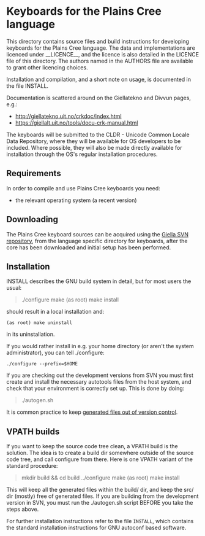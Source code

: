 # Keyboards for the Plains Cree language

This directory contains source files and build instructions for
developing keyboards for the Plains Cree language. The data and
implementations are licenced under \_\_LICENCE\_\_, and the licence is
also detailed in the LICENCE file of this directory. The authors named
in the AUTHORS file are available to grant other licencing choices.

Installation and compilation, and a short note on usage, is documented
in the file INSTALL.

Documentation is scattered around on the Giellatekno and Divvun pages,
e.g.:

-   <http://giellatekno.uit.no/crkdoc/index.html>
-   <https://giellalt.uit.no/tools/docu-crk-manual.html>

The keyboards will be submitted to the CLDR - Unicode Common Locale Data
Repository, where they will be available for OS developers to be
included. Where possible, they will also be made directly available for
installation through the OS's regular installation procedures.

## Requirements

In order to compile and use Plains Cree keyboards you need:

-   the relevant operating system (a recent version)

## Downloading

The Plains Cree keyboard sources can be acquired using the [Giella SVN
repository](https://giellalt.uit.no/infra/anonymous-svn.html), from the
language specific directory for keyboards, after the core has been
downloaded and initial setup has been performed.

## Installation

INSTALL describes the GNU build system in detail, but for most users the
usual:

> ./configure make (as root) make install

should result in a local installation and:

    (as root) make uninstall

in its uninstallation.

If you would rather install in e.g. your home directory (or aren't the
system administrator), you can tell ./configure:

    ./configure --prefix=$HOME

If you are checking out the development versions from SVN you must first
create and install the necessary autotools files from the host system,
and check that your environment is correctly set up. This is done by
doing:

> ./autogen.sh

It is common practice to keep [generated files out of version
control](http://www.gnu.org/software/automake/manual/automake.html#CVS).

## VPATH builds

If you want to keep the source code tree clean, a VPATH build is the
solution. The idea is to create a build dir somewhere outside of the
source code tree, and call <span class="title-ref">configure</span> from
there. Here is one VPATH variant of the standard procedure:

> mkdir build && cd build ../configure make (as root) make install

This will keep all the generated files within the build/ dir, and keep
the src/ dir (mostly) free of generated files. If you are building from
the development version in SVN, you must run the ./autogen.sh script
BEFORE you take the steps above.

For further installation instructions refer to the file `INSTALL`, which
contains the standard installation instructions for GNU autoconf based
software.
